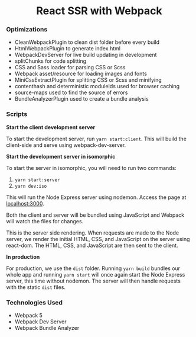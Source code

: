 <h1 align="center">React SSR with Webpack</h1>

### Optimizations

- CleanWebpackPlugin to clean dist folder before every build
- HtmlWebpackPlugin to generate index.html
- WebpackDevServer for live build updating in development
- splitChunks for code splitting
- CSS and Sass loader for parsing CSS or Scss
- Webpack asset/resource for loading images and fonts
- MiniCssExtractPlugin for splitting CSS or Scss and minifying
- contenthash and deterministic moduleIds used for browser caching
- source-maps used to find the source of errors
- BundleAnalyzerPlugin used to create a bundle analysis

### Scripts

**Start the client development server**

To start the development server, run `yarn start:client`. This will build the client-side and serve using webpack-dev-server.

**Start the development server in isomorphic**

To start the server in isomorphic, you will need to run two commands:

1. `yarn start:server`
2. `yarn dev:iso`

This will run the Node Express server using nodemon. Access the page at [localhost:3000](localhost:3000).

Both the client and server will be bundled using JavaScript and Webpack will watch the files for changes.

This is the server side rendering. When requests are made to the Node server, we render the initial HTML, CSS, and JavaScript on the server using react-dom. The HTML, CSS, and JavaScript are then sent to the client.

**In production**

For production, we use the `dist` folder. Running `yarn build` bundles our whole app and running `yarn start` will once again start the Node Express server, this time without nodemon. The server will then handle requests with the static `dist` files.

### Technologies Used

- Webpack 5
- Webpack Dev Server
- Webpack Bundle Analyzer
